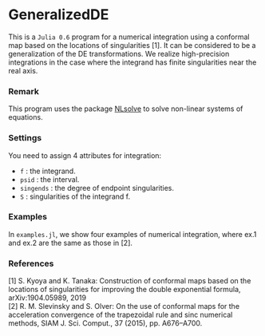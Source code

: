 # GeneralizedDE
This is a `Julia 0.6` program for a numerical integration
using a conformal map based on the locations of singularities [1].
It can be considered to be a generalization of the DE transformations.
We realize high-precision integrations in the case
where the integrand has finite singularities near the real axis.

### Remark
This program uses the package [NLsolve](https://github.com/JuliaNLSolvers/NLsolve.jl)
to solve non-linear systems of equations.

### Settings
You need to assign 4 attributes for integration:
* `f` : the integrand.
* `psid` : the interval.
* `singends` : the degree of endpoint singularities.
* `S` : singularities of the integrand f.

### Examples
In `examples.jl`, we show four examples of numerical integration,
where ex.1 and ex.2 are the same as those in [2].

### References
[1] S. Kyoya and K. Tanaka:
Construction of conformal maps based on the locations of singularities for improving the double exponential formula,
arXiv:1904.05989, 2019  
[2] R. M. Slevinsky and S. Olver:
On the use of conformal maps for the acceleration convergence
of the trapezoidal rule and sinc numerical methods, SIAM J. Sci. Comput., 37 (2015),
pp. A676–A700.
